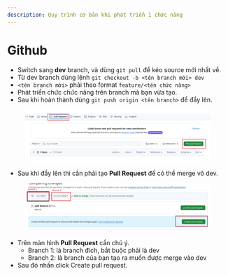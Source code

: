 ```yaml
---
description: Quy trình cơ bản khi phát triển 1 chức năng
---
```


# Github

* Switch sang **dev** branch, và dùng `git pull` để kéo source mới nhất về.
* Từ dev branch dùng lệnh `git checkout -b <tên branch mới> dev`&#x20;
* `<tên branch mới>` phải theo format `feature/<tên chức năng>`
* Phát triển chức chức năng trên branch mà bạn vừa tạo.
* Sau khi hoàn thành dùng `git push origin <tên branch>` để đẩy lên.

<figure><img src="../.gitbook/assets/z6378732572891_3a0d0fbb8c2cc271fd48c04ffcc6e2ae.jpg" alt=""><figcaption></figcaption></figure>

* Sau khi đẩy lên thì cần phải tạo **Pull Request** để có thể merge vô dev.

<figure><img src="../.gitbook/assets/z6378732556144_e23a298274a8cf9f4494019fb8223e65.jpg" alt=""><figcaption></figcaption></figure>

* Trên màn hình **Pull Request**  cần chú ý.
  * Branch 1: là branch đích, bắt buộc phải là dev
  * Branch 2: là branch của bạn tạo ra muốn được merge vào dev
* Sau đó nhấn click Create pull request.
